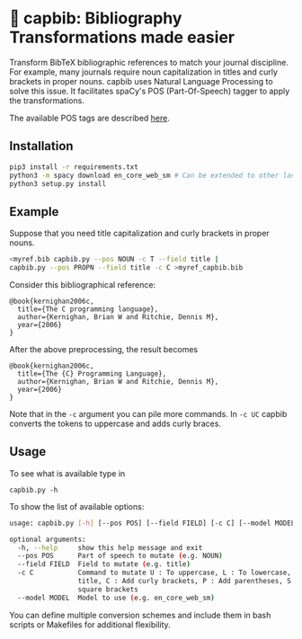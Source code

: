 # :book: capbib: Bibliography Transformations made easier

Transform BibTeX bibliographic references to match your journal discipline.
For example, many journals require noun capitalization in titles and curly brackets in proper nouns.
capbib uses Natural Language Processing to solve this issue.
It facilitates spaCy's POS (Part-Of-Speech) tagger to apply the transformations.

The available POS tags are described [here](https://spacy.io/usage/linguistic-features).



## Installation

```bash
pip3 install -r requirements.txt
python3 -m spacy download en_core_web_sm # Can be extended to other languages as well
python3 setup.py install
```



## Example

Suppose that you need title capitalization and curly brackets in proper nouns.

```bash
<myref.bib capbib.py --pos NOUN -c T --field title |
capbib.py --pos PROPN --field title -c C >myref_capbib.bib
```

Consider this bibliographical reference:

```
@book{kernighan2006c,
  title={The C programming language},
  author={Kernighan, Brian W and Ritchie, Dennis M},
  year={2006}
}
```

After the above preprocessing, the result becomes

```
@book{kernighan2006c,
  title={The {C} Programming Language},
  author={Kernighan, Brian W and Ritchie, Dennis M},
  year={2006}
}
```

Note that in the `-c` argument you can pile more commands. In `-c UC` capbib converts the tokens to uppercase and adds curly braces.  



## Usage

To see what is available type in
```
capbib.py -h
```

To show the list of available options:

```bash
usage: capbib.py [-h] [--pos POS] [--field FIELD] [-c C] [--model MODEL]

optional arguments:
  -h, --help     show this help message and exit
  --pos POS      Part of speech to mutate (e.g. NOUN)
  --field FIELD  Field to mutate (e.g. title)
  -c C           Command to mutate U : To uppercase, L : To lowercase, T : To
                 title, C : Add curly brackets, P : Add parentheses, S : Add
                 square brackets
  --model MODEL  Model to use (e.g. en_core_web_sm)
```

You can define multiple conversion schemes and include them in bash scripts or Makefiles for additional flexibility.